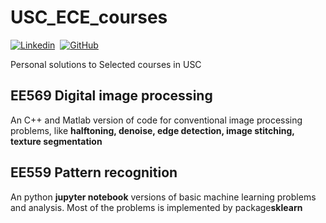 # USC_ECE_courses

[![Linkedin](https://img.shields.io/badge/LinkedIn-0077B5?style=for-the-badge&logo=linkedin&logoColor=white)](https://www.linkedin.com/in/qirui-sun-2a144614a/)&nbsp;
[![GitHub](https://img.shields.io/badge/GitHub-100000?style=for-the-badge&logo=github&logoColor=white)](https://github.com/George0726)

Personal solutions to Selected courses in USC

## EE569 Digital image processing

An C++ and Matlab version of code for conventional image processing problems, like **halftoning, denoise, edge detection, image stitching, texture segmentation**


## EE559 Pattern recognition

An python **jupyter notebook** versions of basic machine learning problems and analysis. Most of the problems is implemented by package**sklearn**
